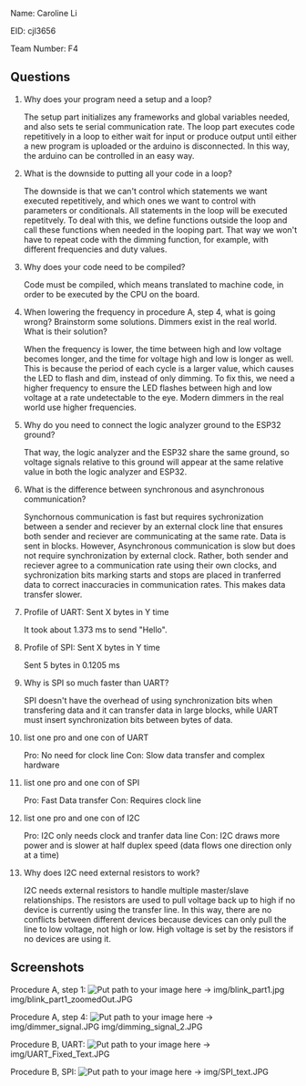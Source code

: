 Name: Caroline Li

EID: cjl3656

Team Number: F4

## Questions

1. Why does your program need a setup and a loop?

    The setup part initializes any frameworks and global variables needed, and also sets te serial communication rate.
The loop part executes code repetitively in a loop to either wait for input or produce output until either a new program
is uploaded or the arduino is disconnected. In this way, the arduino can be controlled in an easy way.

2. What is the downside to putting all your code in a loop?

    The downside is that we can't control which statements we want executed repetitively, and which ones we want to control with parameters
or conditionals. All statements in the loop will be executed repetitvely. To deal with this, we define functions outside the loop and call these
functions when needed in the looping part. That way we won't have to repeat code with the dimming function, for example, with different frequencies
and duty values.

3. Why does your code need to be compiled?

    Code must be compiled, which means translated to machine code, in order to be executed by the CPU on the board.

4. When lowering the frequency in procedure A, step 4, what is going wrong? Brainstorm some solutions. Dimmers exist in the real world. What is their solution?

    When the frequency is lower, the time between high and low voltage becomes longer, and the time for voltage high and low is longer as well.
This is because the period of each cycle is a larger value, which causes the LED to flash and dim, instead of only dimming. To fix this, we need
a higher frequency to ensure the LED flashes between high and low voltage at a rate undetectable to the eye. Modern dimmers in the real
world use higher frequencies.

5. Why do you need to connect the logic analyzer ground to the ESP32 ground?

    That way, the logic analyzer and the ESP32 share the same ground, so voltage signals relative to this ground will appear
at the same relative value in both the logic analyzer and ESP32.

6. What is the difference between synchronous and asynchronous communication?

    Synchornous communication is fast but requires sychronization between a sender and reciever by an external clock line
that ensures both sender and reciever are communicating at the same rate. Data is sent in blocks. However, Asynchronous
communication is slow but does not require synchronization by external clock. Rather, both sender and reciever agree
to a communication rate using their own clocks, and sychronization bits marking starts and stops are placed in 
tranferred data to correct inaccuracies in communication rates. This makes data transfer slower.

7. Profile of UART: Sent X bytes in Y time 

    It took about 1.373 ms to send "Hello".

8. Profile of SPI: Sent X bytes in Y time

    Sent 5 bytes in 0.1205 ms

9. Why is SPI so much faster than UART?

    SPI doesn't have the overhead of using synchronization bits when transfering data and it can transfer data
in large blocks, while UART must insert synchronization bits between bytes of data.

10. list one pro and one con of UART

    Pro: No need for clock line
Con: Slow data transfer and complex hardware

11. list one pro and one con of SPI

    Pro: Fast Data transfer
Con: Requires clock line

12. list one pro and one con of I2C

    Pro: I2C only needs clock and tranfer data line
Con: I2C draws more power and is slower at half duplex speed (data flows one direction only at a time)

13. Why does I2C need external resistors to work?

    I2C needs external resistors to handle multiple master/slave relationships. The resistors
are used to pull voltage back up to high if no device is currently using the transfer line. In this way,
there are no conflicts between different devices because devices can only pull the line to low voltage, not high
or low. High voltage is set by the resistors if no devices are using it.
## Screenshots

Procedure A, step 1:
![Put path to your image here ->](img/placeholder.png)
img/blink_part1.jpg
img/blink_part1_zoomedOut.JPG

Procedure A, step 4:
![Put path to your image here ->](img/placeholder.png)
img/dimmer_signal.JPG
img/dimming_signal_2.JPG

Procedure B, UART:
![Put path to your image here ->](img/placeholder.png)
img/UART_Fixed_Text.JPG

Procedure B, SPI:
![Put path to your image here ->](img/placeholder.png)
img/SPI_text.JPG
